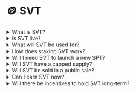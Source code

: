 # 🪙 SVT

<details>

<summary>What is SVT?</summary>

**SVT** is the governance and value token of the SVM protocol. It powers voting, rewards, protocol growth, and aligns long-term incentives across the entire ecosystem.

</details>

<details>

<summary>Is SVT live?</summary>

Not yet. SVT will launch later — once the ecosystem has matured through Player Token (SPT) launches and airdrop cycles. It’s the capstone layer that enables DAO governance and long-term expansion.

</details>

<details>

<summary>What will SVT be used for?</summary>

* **Governance** (voting on protocol upgrades, athlete launches, treasury use)
* **Revenue Sharing** via staking (veSVT model)
* **Protocol utility**: discounts, access, boosting airdrops
* **Ecosystem expansion**: launching new features, tools, or dApps

</details>

<details>

<summary>How does staking SVT work?</summary>

SVT uses a **vote-escrow model (veSVT)**:

* Lock SVT for a period to receive veSVT
* Longer locks = more voting power + higher revenue share
* veSVT is non-transferable and decays linearly over time

</details>

<details>

<summary>Will I need SVT to launch a new SPT?</summary>

Eventually, yes. SVT holders will propose and vote on new athlete token launches. Holding SVT will also grant **priority access** and potential airdrop boosts in those campaigns.

</details>

<details>

<summary>Will SVT have a capped supply?</summary>

Yes. SVT will have a **fixed total supply**, with a transparent tokenomics model released at launch. The majority of the supply will be allocated to the community over time via staking, airdrops, governance rewards, and incentive programs.

</details>

<details>

<summary>Will SVT be sold in a public sale?</summary>

**Yes.** SVT will have a **public sale**, giving early supporters and the wider community the opportunity to acquire governance power. There may also be **private rounds** and **DAO-led allocations** for partners and contributors.

</details>

<details>

<summary>Can I earn SVT now?</summary>

No — not directly. But by participating in the protocol (staking, referrals, Ultra Fan involvement), you’re positioning yourself for **future allocations** and roles that may earn SVT once live.

</details>

<details>

<summary>Will there be incentives to hold SVT long-term?</summary>

Yes. Staking SVT:

* Grants protocol rewards from fees
* Gives governance rights over all protocol levers
* May unlock features, tiers, or exclusive campaign access

The goal is to make SVT the key to long-term power and influence in the SVM ecosystem.

</details>
